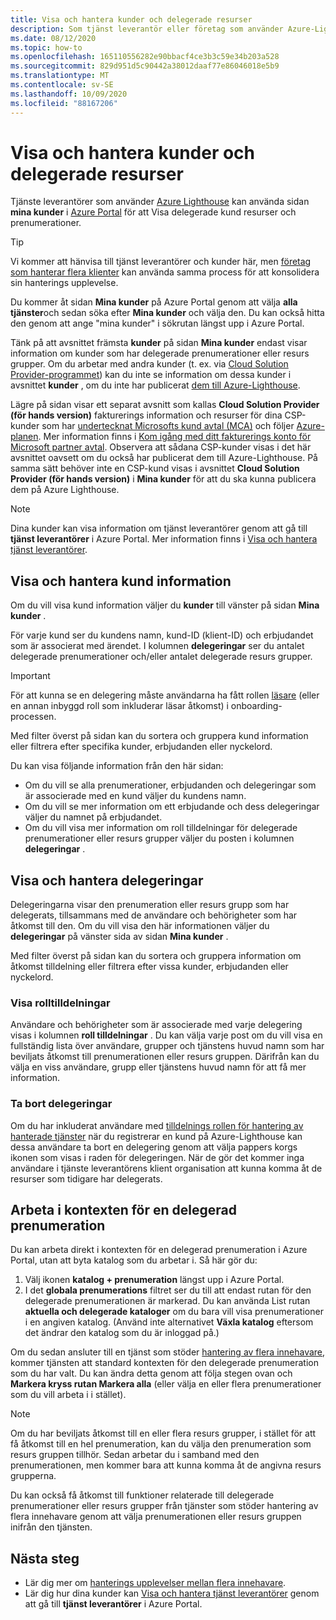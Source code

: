 ```yaml
---
title: Visa och hantera kunder och delegerade resurser
description: Som tjänst leverantör eller företag som använder Azure-Lighthouse kan du Visa alla delegerade resurser och prenumerationer genom att gå till mina kunder i Azure Portal.
ms.date: 08/12/2020
ms.topic: how-to
ms.openlocfilehash: 165110556282e90bbacf4ce3b3c59e34b203a528
ms.sourcegitcommit: 829d951d5c90442a38012daaf77e86046018e5b9
ms.translationtype: MT
ms.contentlocale: sv-SE
ms.lasthandoff: 10/09/2020
ms.locfileid: "88167206"
---
```

# <a name="view-and-manage-customers-and-delegated-resources"></a>Visa och hantera kunder och delegerade resurser

Tjänste leverantörer som använder [Azure Lighthouse](../overview.md) kan använda sidan **mina kunder** i [Azure Portal](https://portal.azure.com) för att Visa delegerade kund resurser och prenumerationer. 

> [!TIP]
> Vi kommer att hänvisa till tjänst leverantörer och kunder här, men [företag som hanterar flera klienter](../concepts/enterprise.md) kan använda samma process för att konsolidera sin hanterings upplevelse.

Du kommer åt sidan **Mina kunder** på Azure Portal genom att välja **alla tjänster**och sedan söka efter **Mina kunder** och välja den. Du kan också hitta den genom att ange "mina kunder" i sökrutan längst upp i Azure Portal.

Tänk på att avsnittet främsta **kunder** på sidan **Mina kunder** endast visar information om kunder som har delegerade prenumerationer eller resurs grupper. Om du arbetar med andra kunder (t. ex. via [Cloud Solution Provider-programmet](/partner-center/csp-overview)) kan du inte se information om dessa kunder i avsnittet **kunder** , om du inte har publicerat [dem till Azure-Lighthouse](onboard-customer.md).

Lägre på sidan visar ett separat avsnitt som kallas **Cloud Solution Provider (för hands version)** fakturerings information och resurser för dina CSP-kunder som har [undertecknat Microsofts kund avtal (MCA)](/partner-center/confirm-customer-agreement) och följer [Azure-planen](/partner-center/azure-plan-get-started). Mer information finns i [Kom igång med ditt fakturerings konto för Microsoft partner avtal](../../cost-management-billing/understand/mpa-overview.md). Observera att sådana CSP-kunder visas i det här avsnittet oavsett om du också har publicerat dem till Azure-Lighthouse. På samma sätt behöver inte en CSP-kund visas i avsnittet **Cloud Solution Provider (för hands version)** i **Mina kunder** för att du ska kunna publicera dem på Azure Lighthouse.

> [!NOTE]
> Dina kunder kan visa information om tjänst leverantörer genom att gå till **tjänst leverantörer** i Azure Portal. Mer information finns i [Visa och hantera tjänst leverantörer](view-manage-service-providers.md).

## <a name="view-and-manage-customer-details"></a>Visa och hantera kund information

Om du vill visa kund information väljer du **kunder** till vänster på sidan **Mina kunder** .

För varje kund ser du kundens namn, kund-ID (klient-ID) och erbjudandet som är associerat med ärendet. I kolumnen **delegeringar** ser du antalet delegerade prenumerationer och/eller antalet delegerade resurs grupper.

> [!IMPORTANT]
> För att kunna se en delegering måste användarna ha fått rollen [läsare](../../role-based-access-control/built-in-roles.md#reader) (eller en annan inbyggd roll som inkluderar läsar åtkomst) i onboarding-processen.

Med filter överst på sidan kan du sortera och gruppera kund information eller filtrera efter specifika kunder, erbjudanden eller nyckelord.

Du kan visa följande information från den här sidan:

- Om du vill se alla prenumerationer, erbjudanden och delegeringar som är associerade med en kund väljer du kundens namn.
- Om du vill se mer information om ett erbjudande och dess delegeringar väljer du namnet på erbjudandet.
- Om du vill visa mer information om roll tilldelningar för delegerade prenumerationer eller resurs grupper väljer du posten i kolumnen **delegeringar** .

## <a name="view-and-manage-delegations"></a>Visa och hantera delegeringar

Delegeringarna visar den prenumeration eller resurs grupp som har delegerats, tillsammans med de användare och behörigheter som har åtkomst till den. Om du vill visa den här informationen väljer du **delegeringar** på vänster sida av sidan **Mina kunder** .

Med filter överst på sidan kan du sortera och gruppera information om åtkomst tilldelning eller filtrera efter vissa kunder, erbjudanden eller nyckelord.

### <a name="view-role-assignments"></a>Visa rolltilldelningar

Användare och behörigheter som är associerade med varje delegering visas i kolumnen **roll tilldelningar** . Du kan välja varje post om du vill visa en fullständig lista över användare, grupper och tjänstens huvud namn som har beviljats åtkomst till prenumerationen eller resurs gruppen. Därifrån kan du välja en viss användare, grupp eller tjänstens huvud namn för att få mer information.

### <a name="remove-delegations"></a>Ta bort delegeringar

Om du har inkluderat användare med [tilldelnings rollen för hantering av hanterade tjänster](../../role-based-access-control/built-in-roles.md#managed-services-registration-assignment-delete-role) när du registrerar en kund på Azure-Lighthouse kan dessa användare ta bort en delegering genom att välja pappers korgs ikonen som visas i raden för delegeringen. När de gör det kommer inga användare i tjänste leverantörens klient organisation att kunna komma åt de resurser som tidigare har delegerats.

## <a name="work-in-the-context-of-a-delegated-subscription"></a>Arbeta i kontexten för en delegerad prenumeration

Du kan arbeta direkt i kontexten för en delegerad prenumeration i Azure Portal, utan att byta katalog som du arbetar i. Så här gör du:

1. Välj ikonen **katalog + prenumeration** längst upp i Azure Portal.
2. I det **globala prenumerations** filtret ser du till att endast rutan för den delegerade prenumerationen är markerad. Du kan använda List rutan **aktuella och delegerade kataloger** om du bara vill visa prenumerationer i en angiven katalog. (Använd inte alternativet **Växla katalog** eftersom det ändrar den katalog som du är inloggad på.)

Om du sedan ansluter till en tjänst som stöder [hantering av flera innehavare](../concepts/cross-tenant-management-experience.md), kommer tjänsten att standard kontexten för den delegerade prenumeration som du har valt. Du kan ändra detta genom att följa stegen ovan och **Markera kryss rutan Markera alla** (eller välja en eller flera prenumerationer som du vill arbeta i i stället).

> [!NOTE]
> Om du har beviljats åtkomst till en eller flera resurs grupper, i stället för att få åtkomst till en hel prenumeration, kan du välja den prenumeration som resurs gruppen tillhör. Sedan arbetar du i samband med den prenumerationen, men kommer bara att kunna komma åt de angivna resurs grupperna.

Du kan också få åtkomst till funktioner relaterade till delegerade prenumerationer eller resurs grupper från tjänster som stöder hantering av flera innehavare genom att välja prenumerationen eller resurs gruppen inifrån den tjänsten.

## <a name="next-steps"></a>Nästa steg

- Lär dig mer om [hanterings upplevelser mellan flera innehavare](../concepts/cross-tenant-management-experience.md).
- Lär dig hur dina kunder kan [Visa och hantera tjänst leverantörer](view-manage-service-providers.md) genom att gå till **tjänst leverantörer** i Azure Portal.
